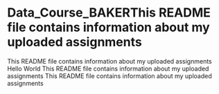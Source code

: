 # Data_Course_BAKERThis README file contains information about my uploaded assignments
This README file contains information about my uploaded assignments
Hello World
This README file contains information about my uploaded assignments
This README file contains information about my uploaded assignments
